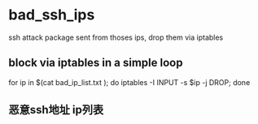 # bad_ssh_ips
ssh attack package sent from thoses ips, drop them via iptables

## block via iptables in a simple loop
for ip in $(cat bad_ip_list.txt ); do iptables -I INPUT -s $ip -j DROP; done

## 恶意ssh地址 ip列表
